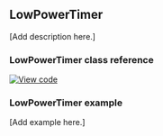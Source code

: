 ## LowPowerTimer

[Add description here.]

### LowPowerTimer class reference

[![View code](https://www.mbed.com/embed/?type=library)](http://os-doc-builder.test.mbed.com/docs/v5.7/mbed-os-api-doxy/classmbed_1_1_low_power_timer.html)

### LowPowerTimer example

[Add example here.]
